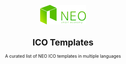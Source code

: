 <p align="center">
  <img src="./logo.png" width="150px" /> 
</p>

<h1 align="center">ICO Templates</h1>

<p align="center">
  A curated list of NEO ICO templates in multiple languages
</p>
